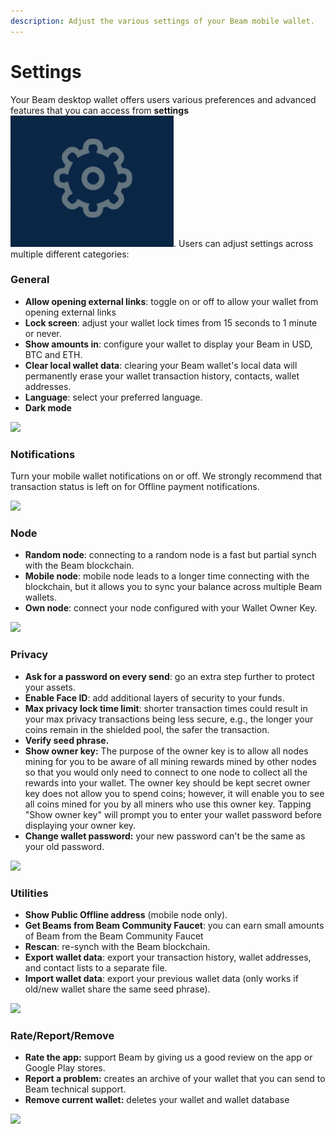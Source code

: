 ```yaml
---
description: Adjust the various settings of your Beam mobile wallet.
---
```


# Settings

Your Beam desktop wallet offers users various preferences and advanced features that you can access from **settings**<img src=".gitbook/assets/Screen Shot 2021-07-01 at 9.17.22 PM.png" alt="" data-size="line">. Users can adjust settings across multiple different categories:

### General

* **Allow opening external links**: toggle on or off to allow your wallet from opening external links
* **Lock screen**: adjust your wallet lock times from 15 seconds to 1 minute or never.
* **Show amounts in**: configure your wallet to display your Beam in USD, BTC and ETH.&#x20;
* **Clear local wallet data**: clearing your Beam wallet's local data will permanently erase your wallet transaction history, contacts, wallet addresses.
* **Language**: select your preferred language.
* **Dark mode**

![](<.gitbook/assets/photo\_2021-05-28\_13-40-47 (4).jpg>)

### Notifications

Turn your mobile wallet notifications on or off. We strongly recommend that transaction status is left on for Offline payment notifications.

![](<.gitbook/assets/photo\_2021-05-28\_13-40-47 (3).jpg>)

### Node

* **Random node**: connecting to a random node is a fast but partial synch with the Beam blockchain.
* **Mobile node**: mobile node leads to a longer time connecting with the blockchain, but it allows you to sync your balance across multiple Beam wallets.
* **Own node**: connect your node configured with your Wallet Owner Key.

![](.gitbook/assets/photo\_2021-06-08\_17-17-54.jpg)

### Privacy



* **Ask for a password on every send**: go an extra step further to protect your assets.
* **Enable Face ID**: add additional layers of security to your funds.
* **Max privacy lock time limit**: shorter transaction times could result in your max privacy transactions being less secure, e.g., the longer your coins remain in the shielded pool, the safer the transaction.
* **Verify seed phrase.**
* **Show owner key:** The purpose of the owner key is to allow all nodes mining for you to be aware of all mining rewards mined by other nodes so that you would only need to connect to one node to collect all the rewards into your wallet. The owner key should be kept secret owner key does not allow you to spend coins; however, it will enable you to see all coins mined for you by all miners who use this owner key. Tapping "Show owner key" will prompt you to enter your wallet password before displaying your owner key.
* **Change wallet password:** your new password can't be the same as your old password.

![](<.gitbook/assets/photo\_2021-05-28\_13-40-47 (2).jpg>)

### Utilities

* **Show Public Offline address** (mobile node only).
* **Get Beams from Beam Community Faucet**: you can earn small amounts of Beam from the Beam Community Faucet
* **Rescan**: re-synch with the Beam blockchain.
* **Export wallet data**: export your transaction history, wallet addresses, and contact lists to a separate file.&#x20;
* **Import wallet data**: export your previous wallet data (only works if old/new wallet share the same seed phrase).



![](.gitbook/assets/photo\_2021-05-28\_13-40-47.jpg)

### Rate/Report/Remove

* **Rate the app:** support Beam by giving us a good review on the app or Google Play stores.
* **Report a problem:** creates an archive of your wallet that you can send to Beam technical support.
* **Remove current wallet:** deletes your wallet and wallet database

![](.gitbook/assets/photo\_2021-05-28\_13-33-44.jpg)
